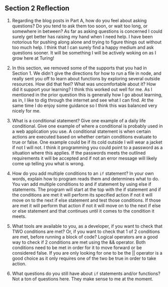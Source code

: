 ## Section 2 Reflection

1. Regarding the blog posts in Part A, how do you feel about asking questions? Do you tend to ask them too soon, or wait too long, or somewhere in between?
As far as asking questions is concerned I could surely get better has raising my hand when I need help. I have been notorious for pushing along alone and trying to figure things out without too much help. I think that I can surely find a happy medium and ask questions sooner. It will be something I will be actively woking on as I grow here at Turing!

1. In this section, we removed some of the supports that you had in Section 1. We didn't give the directions for how to run a file in node, and really sent you off to learn about functions by exploring several outside resources. How did that feel? What was uncomfortable about it? How did it support your learning?
I think this worked out well for me. As I mentioned in the prior question this is generally how I go about learning, as in, I like to dig through the internet and see what I can find. At the same time I do enjoy some guidance so I think this was balanced very nicely for me.

1. What is a conditional statement? Give one example of a daily life conditional. Give one example of where a conditional is probably used in a web application you use.
A conditional statement is when certain actions are executed based on whether certain conditions evaluate to true or false. One example could be if its cold outside I will wear a jacket if not I will not. I think it programming you could point to a password as a situation where this applies. If the passwords meets the outlined requirements it will be accepted and if not an error message will likely come up telling you what is wrong.

1. How do you add multiple conditions to an `if` statement? In your own words, explain how to program reads them and determines what to do.
You van add multiple conditions to and if statement by using else if statements. The program will start at the top with the if statement and if the conditions are met it will perform its specified action if not it will move on to the next if else statement and test those conditions. If those are met it will perform that action if not it will move on to the next if else or else statement and that continues until it comes to the condition it meets.

1. What tools are available to you, as a developer, if you want to check that TWO conditions are met? Or, if you want to check that 1 of 2 conditions are met, before running a block of code?
Logical operators are a good way to check if 2 conditions are met using the && operator. Both conditions need to be met in order for it to move forward or be considered false. If you are only looking for one to be the || operator is a good choice as it only requires one of the two be true in order to take action.

1. What questions do you still have about `if` statements and/or functions?
Not a ton of questions here. They make sense to me at the moment. 
